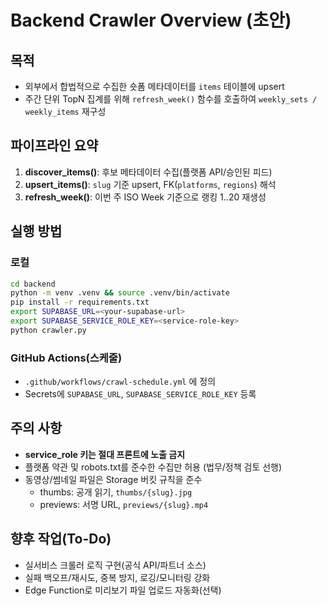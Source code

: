 # Backend Crawler Overview (초안)

## 목적
- 외부에서 합법적으로 수집한 숏폼 메타데이터를 `items` 테이블에 upsert
- 주간 단위 TopN 집계를 위해 `refresh_week()` 함수를 호출하여 `weekly_sets / weekly_items` 재구성

## 파이프라인 요약
1. **discover_items()**: 후보 메타데이터 수집(플랫폼 API/승인된 피드)
2. **upsert_items()**: `slug` 기준 upsert, FK(`platforms`, `regions`) 해석
3. **refresh_week()**: 이번 주 ISO Week 기준으로 랭킹 1..20 재생성

## 실행 방법
### 로컬
```bash
cd backend
python -m venv .venv && source .venv/bin/activate
pip install -r requirements.txt
export SUPABASE_URL=<your-supabase-url>
export SUPABASE_SERVICE_ROLE_KEY=<service-role-key>
python crawler.py
```

### GitHub Actions(스케줄)
- `.github/workflows/crawl-schedule.yml` 에 정의
- Secrets에 `SUPABASE_URL`, `SUPABASE_SERVICE_ROLE_KEY` 등록

## 주의 사항
- **service_role 키는 절대 프론트에 노출 금지**
- 플랫폼 약관 및 robots.txt를 준수한 수집만 허용 (법무/정책 검토 선행)
- 동영상/썸네일 파일은 Storage 버킷 규칙을 준수
  - thumbs: 공개 읽기, `thumbs/{slug}.jpg`
  - previews: 서명 URL, `previews/{slug}.mp4`

## 향후 작업(To-Do)
- 실서비스 크롤러 로직 구현(공식 API/파트너 소스)
- 실패 백오프/재시도, 중복 방지, 로깅/모니터링 강화
- Edge Function로 미리보기 파일 업로드 자동화(선택)
